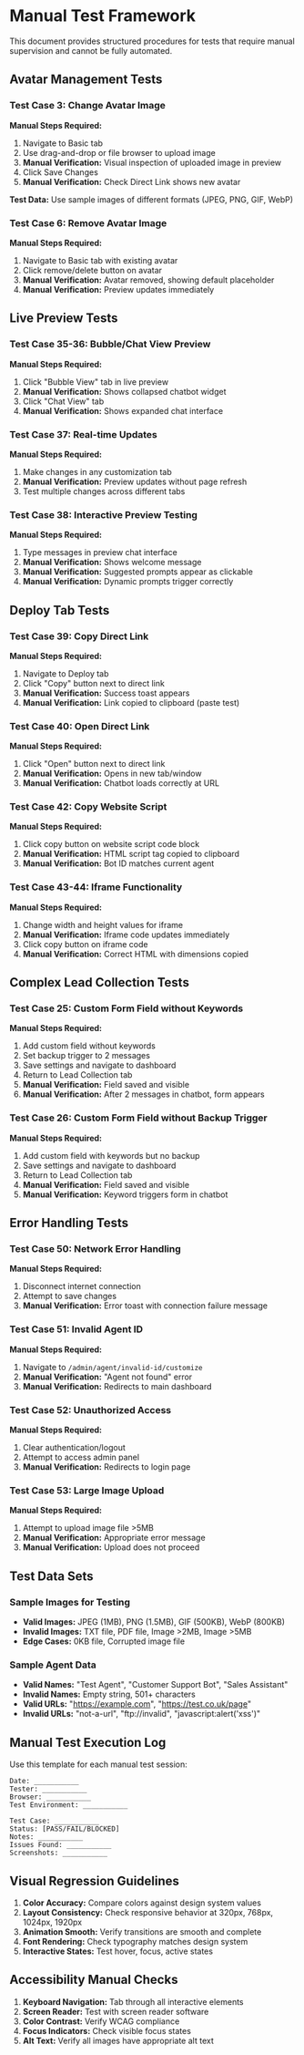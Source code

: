 # Manual Test Framework

This document provides structured procedures for tests that require manual supervision and cannot be fully automated.

## Avatar Management Tests

### Test Case 3: Change Avatar Image
**Manual Steps Required:**
1. Navigate to Basic tab
2. Use drag-and-drop or file browser to upload image
3. **Manual Verification:** Visual inspection of uploaded image in preview
4. Click Save Changes
5. **Manual Verification:** Check Direct Link shows new avatar

**Test Data:** Use sample images of different formats (JPEG, PNG, GIF, WebP)

### Test Case 6: Remove Avatar Image  
**Manual Steps Required:**
1. Navigate to Basic tab with existing avatar
2. Click remove/delete button on avatar
3. **Manual Verification:** Avatar removed, showing default placeholder
4. **Manual Verification:** Preview updates immediately

## Live Preview Tests

### Test Case 35-36: Bubble/Chat View Preview
**Manual Steps Required:**
1. Click "Bubble View" tab in live preview
2. **Manual Verification:** Shows collapsed chatbot widget
3. Click "Chat View" tab
4. **Manual Verification:** Shows expanded chat interface

### Test Case 37: Real-time Updates
**Manual Steps Required:**
1. Make changes in any customization tab
2. **Manual Verification:** Preview updates without page refresh
3. Test multiple changes across different tabs

### Test Case 38: Interactive Preview Testing
**Manual Steps Required:**
1. Type messages in preview chat interface
2. **Manual Verification:** Shows welcome message
3. **Manual Verification:** Suggested prompts appear as clickable
4. **Manual Verification:** Dynamic prompts trigger correctly

## Deploy Tab Tests

### Test Case 39: Copy Direct Link
**Manual Steps Required:**
1. Navigate to Deploy tab
2. Click "Copy" button next to direct link
3. **Manual Verification:** Success toast appears
4. **Manual Verification:** Link copied to clipboard (paste test)

### Test Case 40: Open Direct Link
**Manual Steps Required:**
1. Click "Open" button next to direct link
2. **Manual Verification:** Opens in new tab/window
3. **Manual Verification:** Chatbot loads correctly at URL

### Test Case 42: Copy Website Script
**Manual Steps Required:**
1. Click copy button on website script code block
2. **Manual Verification:** HTML script tag copied to clipboard
3. **Manual Verification:** Bot ID matches current agent

### Test Case 43-44: Iframe Functionality
**Manual Steps Required:**
1. Change width and height values for iframe
2. **Manual Verification:** Iframe code updates immediately
3. Click copy button on iframe code
4. **Manual Verification:** Correct HTML with dimensions copied

## Complex Lead Collection Tests

### Test Case 25: Custom Form Field without Keywords
**Manual Steps Required:**
1. Add custom field without keywords
2. Set backup trigger to 2 messages
3. Save settings and navigate to dashboard
4. Return to Lead Collection tab
5. **Manual Verification:** Field saved and visible
6. **Manual Verification:** After 2 messages in chatbot, form appears

### Test Case 26: Custom Form Field without Backup Trigger
**Manual Steps Required:**
1. Add custom field with keywords but no backup
2. Save settings and navigate to dashboard
3. Return to Lead Collection tab
4. **Manual Verification:** Field saved and visible
5. **Manual Verification:** Keyword triggers form in chatbot

## Error Handling Tests

### Test Case 50: Network Error Handling
**Manual Steps Required:**
1. Disconnect internet connection
2. Attempt to save changes
3. **Manual Verification:** Error toast with connection failure message

### Test Case 51: Invalid Agent ID
**Manual Steps Required:**
1. Navigate to `/admin/agent/invalid-id/customize`
2. **Manual Verification:** "Agent not found" error
3. **Manual Verification:** Redirects to main dashboard

### Test Case 52: Unauthorized Access
**Manual Steps Required:**
1. Clear authentication/logout
2. Attempt to access admin panel
3. **Manual Verification:** Redirects to login page

### Test Case 53: Large Image Upload
**Manual Steps Required:**
1. Attempt to upload image file >5MB
2. **Manual Verification:** Appropriate error message
3. **Manual Verification:** Upload does not proceed

## Test Data Sets

### Sample Images for Testing
- **Valid Images:** JPEG (1MB), PNG (1.5MB), GIF (500KB), WebP (800KB)
- **Invalid Images:** TXT file, PDF file, Image >2MB, Image >5MB
- **Edge Cases:** 0KB file, Corrupted image file

### Sample Agent Data
- **Valid Names:** "Test Agent", "Customer Support Bot", "Sales Assistant"
- **Invalid Names:** Empty string, 501+ characters
- **Valid URLs:** "https://example.com", "https://test.co.uk/page"
- **Invalid URLs:** "not-a-url", "ftp://invalid", "javascript:alert('xss')"

## Manual Test Execution Log

Use this template for each manual test session:

```
Date: ___________
Tester: ___________
Browser: ___________
Test Environment: ___________

Test Case: ___________
Status: [PASS/FAIL/BLOCKED]
Notes: ___________
Issues Found: ___________
Screenshots: ___________
```

## Visual Regression Guidelines

1. **Color Accuracy:** Compare colors against design system values
2. **Layout Consistency:** Check responsive behavior at 320px, 768px, 1024px, 1920px
3. **Animation Smooth:** Verify transitions are smooth and complete
4. **Font Rendering:** Check typography matches design system
5. **Interactive States:** Test hover, focus, active states

## Accessibility Manual Checks

1. **Keyboard Navigation:** Tab through all interactive elements
2. **Screen Reader:** Test with screen reader software
3. **Color Contrast:** Verify WCAG compliance
4. **Focus Indicators:** Check visible focus states
5. **Alt Text:** Verify all images have appropriate alt text